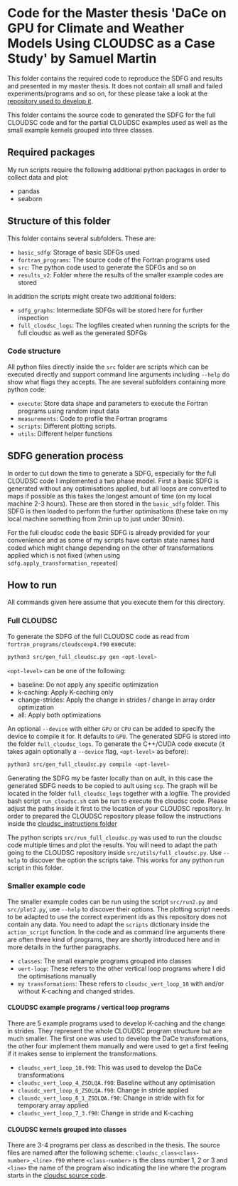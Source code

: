 # Code for the Master thesis 'DaCe on GPU for Climate and Weather Models Using CLOUDSC as a Case Study' by Samuel Martin

This folder contains the required code to reproduce the SDFG and results and presented in my master thesis. It does not
contain all small and failed experiments/programs and so on, for these please take a look at the 
[repository used to develop it](https://github.com/Sajohn-CH/dace/tree/thesis_playground).

This folder contains the source code to generated the SDFG for the full CLOUDSC code and for the partial CLOUDSC
examples used as well as the small example kernels grouped into three classes.

## Required packages
My run scripts require the following additional python packages in order to collect data and plot:

- pandas
- seaborn

## Structure of this folder
This folder contains several subfolders. These are:

- `basic_sdfg`: Storage of basic SDFGs used
- `fortran_programs`: The source code of the Fortran programs used
- `src`: The python code used to generate the SDFGs and so on
- `results_v2`: Folder where the results of the smaller example codes are stored

In addition the scripts might create two additional folders:
- `sdfg_graphs`: Intermediate SDFGs will be stored here for further inspection
- `full_cloudsc_logs`: The logfiles created when running the scripts for the full cloudsc as well as the generated SDFGs

### Code structure
All python files directly inside the `src` folder are scripts which can be executed directly and support command line
arguments including `--help` do show what flags they accepts. The are several subfolders containing more python code:

- `execute`: Store data shape and parameters to execute the Fortran programs using random input data
- `measurements`: Code to profile the Fortran programs
- `scripts`: Different plotting scripts.
- `utils`: Different helper functions


## SDFG generation process
In order to cut down the time to generate a SDFG, especially for the full CLOUDSC code I implemented a two phase model.
First a basic SDFG is generated without any optimisations applied, but all loops are converted to maps if possible as
this takes the longest amount of time (on my local machine 2-3 hours). These are then stored in the `basic_sdfg` folder.
This SDFG is then loaded to perform the further optimisations (these take on my local machine something from 2min up to
just under 30min). 

For the full cloudsc code the basic SDFG is already provided for your convenience and as some of my scripts have certain
state names hard coded which might change depending on the other of transformations applied which is not fixed (when
using `sdfg.apply_transformation_repeated`)

## How to run
All commands given here assume that you execute them for this directory.

### Full CLOUDSC

To generate the SDFG of the full CLOUDSC code as read from `fortran_programs/cloudscexp4.f90` execute:
```bash
python3 src/gen_full_cloudsc.py gen <opt-level>
```
`<opt-level>` can be one of the following:

- baseline: Do not apply any specific optimization
- k-caching: Apply K-caching only
- change-strides: Apply the change in strides / change in array order optimization
- all: Apply both optimizations

An optional `--device` with either `GPU` or `CPU` can be added to specify the device to compile it for. It defaults to
`GPU`. The generated SDFG is stored into the folder `full_cloudsc_logs`. To generate the C++/CUDA code execute (it takes
again optionally a `--device` flag, `<opt-level>` as before):
```bash
python3 src/gen_full_cloudsc.py compile <opt-level>
```

Generating the SDFG my be faster locally than on ault, in this case the generated SDFG needs to be copied to ault using
`scp`. The graph will be located in the folder `full_cloudsc_logs` together with a logfile. The provided bash script
`run_cloudsc.sh` can be run to execute the cloudsc code. Please adjust the paths inside it first to the location of your
CLOUDSC repository. In order to prepared the CLOUDSC repository please follow the instructions inside the
[cloudsc_instructions folder](cloudsc_instructions/README.md)

The python scripts `src/run_full_cloudsc.py` was used to run the cloudsc code multiple times and plot the results. You
will need to adapt the path going to the CLOUDSC repository inside `src/utils/full_cloudsc.py`. Use `--help` to
discover the option the scripts take. This works for any python run script in this folder.


### Smaller example code
The smaller example codes can be run using the script `src/run2.py` and `src/plot2.py`, use `--help` to discover their
options. The plotting script needs to be adapted to use the correct experiment ids as this repository does not contain
any data. You need to adapt the `scripts` dictionary inside the `action_script` function.
In the code and as command line arguments there are often three kind of programs, they are shortly introduced
here and in more details in the further paragraphs.

- `classes`: The small example programs grouped into classes
- `vert-loop`: These refers to the other vertical loop programs where I did the optimisations manually
- `my transformations`: These refers to `cloudsc_vert_loop_10` with and/or without K-caching and changed strides.

#### CLOUDSC example programs / vertical loop programs
There are 5 example programs used to develop K-caching and the change in strides. They represent the whole CLOUDSC
program structure but are much smaller. The first one was used to develop the DaCe transformations, the other four
implement them manually and were used to get a first feeling if it makes sense to implement the transformations.

- `cloudsc_vert_loop_10.f90`: This was used to develop the DaCe transformations
- `cloudsc_vert_loop_4_ZSOLQA.f90`: Baseline without any optimisation
- `clousdc_vert_loop_6_ZSOLQA.f90`: Change in stride applied
- `clousdc_vert_loop_6_1_ZSOLQA.f90`: Change in stride with fix for temporary array applied
- `cloudsc_vert_loop_7_3.f90`: Change in stride and K-caching

#### CLOUDSC kernels grouped into classes
There are 3-4 programs per class as described in the thesis. The source files are named after the following scheme:
`cloudsc_class<class-number>_<line>.f90` where `<class-number>` is the class number 1, 2 or 3 and `<line>` the name of
the program also indicating the line where the program starts in the [cloudsc source code](https://github.com/ecmwf-ifs/dwarf-p-cloudsc/blob/main/src/cloudsc_fortran/cloudsc.F90).
